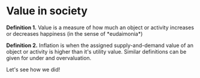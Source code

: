 # Value in society

<p><b>Definition 1.</b> Value is a measure of how much an object or activity increases or
decreases happiness (in the sense of *eudaimonia*)</p>

<p><b>Definition 2.</b> Inflation is when the assigned supply-and-demand value of an
object or activity is higher than it's utility value. Similar definitions can be
given for under and overvaluation.</p>

Let's see how we did!

